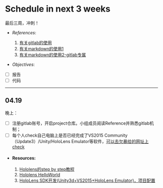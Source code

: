 # Schedule in next 3 weeks

最后三周，冲刺！

+ *References*:
  1. [有关gitlab的使用](https://blog.cnbluebox.com/blog/2014/04/15/gitlabde-shi-yong/)
  2. [有关markdown的使用1](http://www.cnblogs.com/rossoneri/p/4446440.html)
  3. [有关markdown的使用2-gitlab专属](https://docs.gitlab.com/ce/user/markdown.html#newlines)

+ *Objectives*:
- [ ] 报告
- [ ] 代码

*******
## 04.19
晚上：
- [ ] 注册gitlab账号，开启project仓库。小组成员阅读Reference并熟悉gitlab机制；
- [ ] 每个人check自己电脑上是否已经完成了VS2015 Community（Update3）/Unity/HoloLens Emulator等软件，[可以去欠暴给的网址上check](https://developer.microsoft.com/en-us/windows/mixed-reality/install_the_tools)   

+ #### Resources:
    1. [Hololens的step by step教程](https://developer.microsoft.com/en-us/windows/mixed-reality/academy)
    2. [Hololens HelloWorld](http://hololenshelpwebsite.com/Blog/EntryId/1006/HoloLens-Hello-World)
    3. [HoloLens SDK开发(Unity3d+VS2015+HoloLens Emulator)，项目配置](http://lib.csdn.net/article/unity3d/36869)
    
